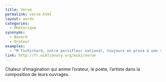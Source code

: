 ```yaml
---
title: Verve
permalink: verve.html
layout: words
categories:
  - Rhétorique
synonyms:
  - Bavard
  - Orateur
examples:
  - "M Tschirhard, notre persifleur national, toujours en proie à une verve désopilante."
link: http://fr.wiktionary.org/wiki/verve
---
```


Chaleur d’imagination qui anime l’orateur, le poète, l’artiste dans la composition de leurs ouvrages.

